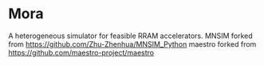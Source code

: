 # Mora
  A heterogeneous simulator for feasible RRAM accelerators.
  MNSIM forked from https://github.com/Zhu-Zhenhua/MNSIM_Python
  maestro forked from https://github.com/maestro-project/maestro
